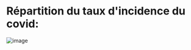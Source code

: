 # Répartition du taux d'incidence du covid:
![image](https://user-images.githubusercontent.com/117457825/214564077-f6723a5f-e9cc-4834-878c-2a5b8d509b1d.png)




